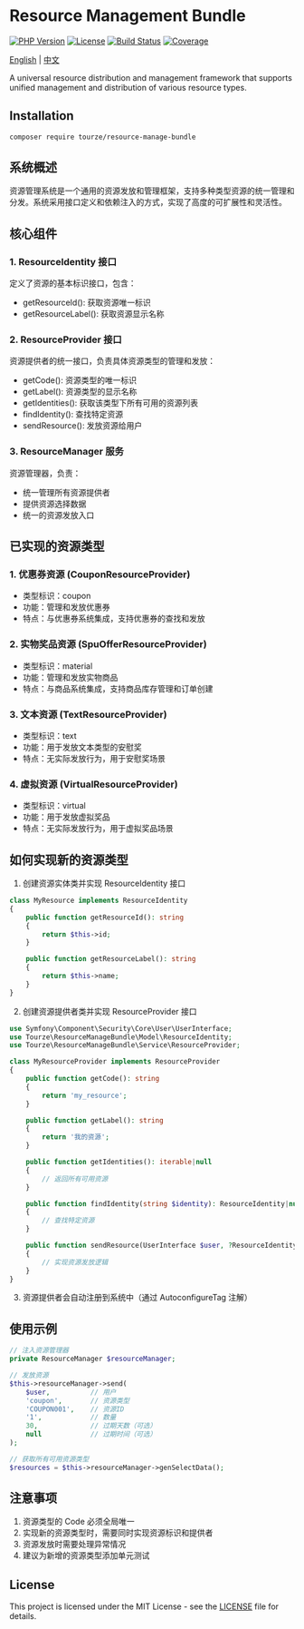 # Resource Management Bundle

[![PHP Version](https://img.shields.io/badge/php-%5E8.1-blue.svg)](https://www.php.net/)
[![License](https://img.shields.io/badge/license-MIT-green.svg)](LICENSE)
[![Build Status](https://img.shields.io/badge/build-passing-brightgreen.svg)](#)
[![Coverage](https://img.shields.io/badge/coverage-100%25-brightgreen.svg)](#)

[English](README.md) | [中文](README.zh-CN.md)

A universal resource distribution and management framework that supports unified management and distribution of various resource types.

## Installation

```bash
composer require tourze/resource-manage-bundle
```

## 系统概述

资源管理系统是一个通用的资源发放和管理框架，支持多种类型资源的统一管理和分发。系统采用接口定义和依赖注入的方式，实现了高度的可扩展性和灵活性。

## 核心组件

### 1. ResourceIdentity 接口

定义了资源的基本标识接口，包含：

- getResourceId(): 获取资源唯一标识
- getResourceLabel(): 获取资源显示名称

### 2. ResourceProvider 接口

资源提供者的统一接口，负责具体资源类型的管理和发放：

- getCode(): 资源类型的唯一标识
- getLabel(): 资源类型的显示名称
- getIdentities(): 获取该类型下所有可用的资源列表
- findIdentity(): 查找特定资源
- sendResource(): 发放资源给用户

### 3. ResourceManager 服务

资源管理器，负责：

- 统一管理所有资源提供者
- 提供资源选择数据
- 统一的资源发放入口

## 已实现的资源类型

### 1. 优惠券资源 (CouponResourceProvider)

- 类型标识：coupon
- 功能：管理和发放优惠券
- 特点：与优惠券系统集成，支持优惠券的查找和发放

### 2. 实物奖品资源 (SpuOfferResourceProvider)

- 类型标识：material
- 功能：管理和发放实物商品
- 特点：与商品系统集成，支持商品库存管理和订单创建

### 3. 文本资源 (TextResourceProvider)

- 类型标识：text
- 功能：用于发放文本类型的安慰奖
- 特点：无实际发放行为，用于安慰奖场景

### 4. 虚拟资源 (VirtualResourceProvider)

- 类型标识：virtual
- 功能：用于发放虚拟奖品
- 特点：无实际发放行为，用于虚拟奖品场景

## 如何实现新的资源类型

1. 创建资源实体类并实现 ResourceIdentity 接口

```php
class MyResource implements ResourceIdentity
{
    public function getResourceId(): string
    {
        return $this->id;
    }

    public function getResourceLabel(): string
    {
        return $this->name;
    }
}
```

2. 创建资源提供者类并实现 ResourceProvider 接口

```php
use Symfony\Component\Security\Core\User\UserInterface;
use Tourze\ResourceManageBundle\Model\ResourceIdentity;
use Tourze\ResourceManageBundle\Service\ResourceProvider;

class MyResourceProvider implements ResourceProvider
{
    public function getCode(): string
    {
        return 'my_resource';
    }

    public function getLabel(): string
    {
        return '我的资源';
    }

    public function getIdentities(): iterable|null
    {
        // 返回所有可用资源
    }

    public function findIdentity(string $identity): ResourceIdentity|null
    {
        // 查找特定资源
    }

    public function sendResource(UserInterface $user, ?ResourceIdentity $identity, string $amount, int|float|null $expireDay = null, ?\DateTimeInterface $expireTime = null): void
    {
        // 实现资源发放逻辑
    }
}
```

3. 资源提供者会自动注册到系统中（通过 AutoconfigureTag 注解）

## 使用示例

```php
// 注入资源管理器
private ResourceManager $resourceManager;

// 发放资源
$this->resourceManager->send(
    $user,          // 用户
    'coupon',       // 资源类型
    'COUPON001',    // 资源ID
    '1',            // 数量
    30,             // 过期天数（可选）
    null            // 过期时间（可选）
);

// 获取所有可用资源类型
$resources = $this->resourceManager->genSelectData();
```

## 注意事项

1. 资源类型的 Code 必须全局唯一
2. 实现新的资源类型时，需要同时实现资源标识和提供者
3. 资源发放时需要处理异常情况
4. 建议为新增的资源类型添加单元测试

## License

This project is licensed under the MIT License - see the [LICENSE](LICENSE) file for details.
